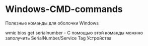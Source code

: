 # Windows-CMD-commands
Полезные команды для оболочки Windows

wmic bios get serialnumber - С помощью этой команды можнно заполучить SerialNumber/Service Tag Устройства
